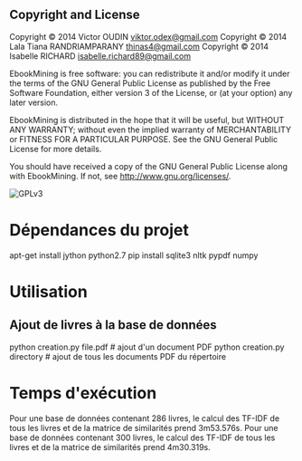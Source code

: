 Copyright and License
----------------------
Copyright © 2014 Victor OUDIN <viktor.odex@gmail.com>
Copyright © 2014 Lala Tiana RANDRIAMPARANY <thinas4@gmail.com>
Copyright © 2014 Isabelle RICHARD <isabelle.richard89@gmail.com>

EbookMining is free software: you can redistribute it and/or modify
it under the terms of the GNU General Public License as published by
the Free Software Foundation, either version 3 of the License, or
(at your option) any later version.

EbookMining is distributed in the hope that it will be useful,
but WITHOUT ANY WARRANTY; without even the implied warranty of
MERCHANTABILITY or FITNESS FOR A PARTICULAR PURPOSE.  See the
GNU General Public License for more details.

You should have received a copy of the GNU General Public License
along with EbookMining.  If not, see <http://www.gnu.org/licenses/>.

![GPLv3](http://www.gnu.org/graphics/gplv3-88x31.png)

# Dépendances du projet

apt-get install jython python2.7
pip install sqlite3 nltk pypdf numpy

# Utilisation

## Ajout de livres à la base de données

python creation.py file.pdf  # ajout d'un document PDF
python creation.py directory # ajout de tous les documents PDF du répertoire 

# Temps d'exécution

Pour une base de données contenant 286 livres, le calcul des TF-IDF de tous les 
livres et de la matrice de similarités prend 3m53.576s.
Pour une base de données contenant 300 livres, le calcul des TF-IDF de tous les
livres et de la matrice de similarités prend 4m30.319s.

